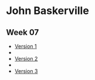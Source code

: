 John Baskerville
================

Week 07
-------

- [Version 1](https://LauraMitchell13.github.io/john-baskerville/version1.html)
- 
- [Version 2](https://LauraMitchell13.github.io/john-baskerville/version2.html)
- 
- [Version 3](https://LauraMitchell13.github.io/john-baskerville/version3.html)
